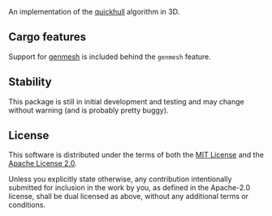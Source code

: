 An implementation of the [quickhull](https://en.wikipedia.org/wiki/Quickhull) algorithm in 3D.

## Cargo features
Support for [genmesh](https://github.com/gfx-rs/genmesh) is included behind the `genmesh` feature.

## Stability
This package is still in initial development and testing and may change without warning (and is probably pretty buggy).

## License

This software is distributed under the terms of both the [MIT License][lm] and the [Apache License 2.0][la].

[lm]: docs/LICENSE-MIT
[la]: docs/LICENSE-APACHE

Unless you explicitly state otherwise, any contribution intentionally submitted for inclusion in the work
by you, as defined in the Apache-2.0 license, shall be dual licensed as above, without any additional terms or conditions.
